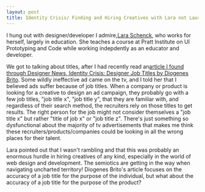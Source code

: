 ```yaml
---
layout: post
title: Identity Crisis/ Finding and Hiring Creatives with Lara not Laura
---
```


I hung out with designer/developer I admire,[Lara Schenck](http://notlaura.com), who works for herself, largely in education.  She teaches a course at Pratt Institute on UI Prototyping and Code while working indepdently as an educator and developer.  

We got to talking about titles, after I had recently read an[article I found through Designer News, Identity Crisis: Designer Job Titles by Diogenes Brito](https://medium.com/user-experience-design-1/identity-crisis-designer-job-titles-1ae086c796de).  Some wildly ineffective ad came on the tv, and I told her that I believed ads suffer because of job titles.  When a company or product is looking for a creative to design an ad campaign, they probably go with a few job titles, "job title x", "job title y", that they are familiar with, and regardless of their search method, the recruiters rely on those titles to get results.  The right person for the job might not consider themselves a "job title x" but rather "title of job x" or "job title z". There's just something so dysfunctional about the majority of tv advertisements that makes me think these recruiters/products/companies could be looking in all the wrong places for their talent.

Lara pointed out that I wasn't rambling and that this was probably an enormous hurdle in hiring creatives of any kind, especially in the world of web design and development.  The semiotics are getting in the way when navigating uncharted territory!  Diogenes Brito's article focuses on the accuracy of a job title for the purpose of the individual, but what about the accuracy of a job title for the purpose of the product? 
